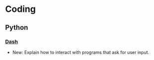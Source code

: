 # Coding

## Python

### [Dash](sh.md)

* New: Explain how to interact with programs that ask for user input.